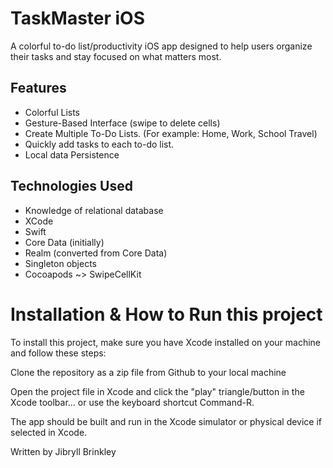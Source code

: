 # TaskMaster iOS
 A colorful to-do list/productivity iOS app designed to help users organize their tasks and stay focused on what matters most.
 
## Features
- Colorful Lists 
- Gesture-Based Interface (swipe to delete cells)
- Create Multiple To-Do Lists. (For example: Home, Work, School Travel)
- Quickly add tasks to each to-do list.
- Local data Persistence


## Technologies Used

- Knowledge of relational database
- XCode
- Swift
- Core Data (initially)
- Realm (converted from Core Data)
- Singleton objects
- Cocoapods ~> SwipeCellKit


# Installation & How to Run this project

To install this project, make sure you have Xcode installed on your machine and follow these steps:

Clone the repository as a zip file from Github to your local machine

Open the project file in Xcode and click the "play" triangle/button in the Xcode toolbar... or use the keyboard shortcut Command-R.

The app should be built and run in the Xcode simulator or physical device if selected in Xcode.

Written by Jibryll Brinkley 
